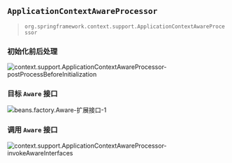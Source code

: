 ## `ApplicationContextAwareProcessor`

> `org.springframework.context.support.ApplicationContextAwareProcessor`



### 初始化前后处理

![context.support.ApplicationContextAwareProcessor-postProcessBeforeInitialization](G:\文档工具\docsify\study-notes\编程语言\Java\Javalang\Spring生态系统\modules\spring-context\images\context.support.ApplicationContextAwareProcessor-postProcessBeforeInitialization.png)



### 目标 `Aware` 接口

![beans.factory.Aware-扩展接口-1](G:\文档工具\docsify\study-notes\编程语言\Java\Javalang\Spring生态系统\modules\spring-context\images\beans.factory.Aware-扩展接口-1.png)



### 调用 `Aware` 接口

![context.support.ApplicationContextAwareProcessor-invokeAwareInterfaces](G:\文档工具\docsify\study-notes\编程语言\Java\Javalang\Spring生态系统\modules\spring-context\images\context.support.ApplicationContextAwareProcessor-invokeAwareInterfaces.png)